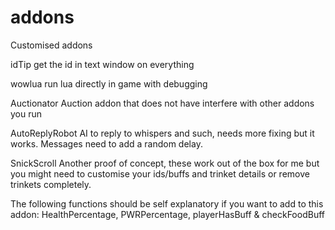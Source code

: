 # addons
Customised addons

idTip
get the id in text window on everything

wowlua
run lua directly in game with debugging

Auctionator
Auction addon that does not have interfere with other addons you run

AutoReplyRobot
AI to reply to whispers and such, needs more fixing but it works. Messages need to add a random delay.

SnickScroll
Another proof of concept, these work out of the box for me but you might need to customise your ids/buffs and trinket details or
remove trinkets completely.

The following functions should be self explanatory if you want to add to this addon:
HealthPercentage, PWRPercentage, playerHasBuff & checkFoodBuff
